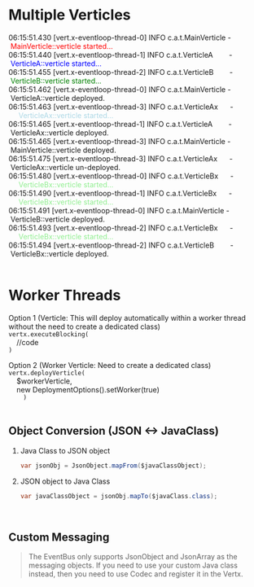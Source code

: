 # Multiple Verticles

06:15:51.430 [vert.x-eventloop-thread-0] INFO  c.a.t.MainVerticle&nbsp;-&nbsp;<span style="color:red">MainVerticle::verticle started...</span><br/>
06:15:51.440 [vert.x-eventloop-thread-1] INFO  c.a.t.VerticleA&nbsp;&nbsp;&nbsp;&nbsp;&nbsp;&nbsp;&nbsp;&nbsp;-&nbsp;<span style="color:blue">VerticleA::verticle started...</span><br/>
06:15:51.455 [vert.x-eventloop-thread-2] INFO  c.a.t.VerticleB&nbsp;&nbsp;&nbsp;&nbsp;&nbsp;&nbsp;&nbsp;&nbsp;-&nbsp;<span style="color:green">VerticleB::verticle started...</span><br/>
06:15:51.462 [vert.x-eventloop-thread-0] INFO  c.a.t.MainVerticle&nbsp;-&nbsp;VerticleA::verticle deployed.<br/>
06:15:51.463 [vert.x-eventloop-thread-3] INFO  c.a.t.VerticleAx&nbsp;&nbsp;&nbsp;&nbsp;&nbsp;&nbsp;-&nbsp;&nbsp;&nbsp;&nbsp;&nbsp;<span style="color:lightblue">VerticleAx::verticle started...</span><br/>
06:15:51.465 [vert.x-eventloop-thread-1] INFO  c.a.t.VerticleA&nbsp;&nbsp;&nbsp;&nbsp;&nbsp;&nbsp;&nbsp;&nbsp;-&nbsp;VerticleAx::verticle deployed.<br/>
06:15:51.465 [vert.x-eventloop-thread-3] INFO  c.a.t.MainVerticle&nbsp;-&nbsp;MainVerticle::verticle deployed.<br/>
06:15:51.475 [vert.x-eventloop-thread-3] INFO  c.a.t.VerticleAx&nbsp;&nbsp;&nbsp;&nbsp;&nbsp;&nbsp;-&nbsp;VerticleAx::verticle un-deployed.<br/>
06:15:51.480 [vert.x-eventloop-thread-0] INFO  c.a.t.VerticleBx&nbsp;&nbsp;&nbsp;&nbsp;&nbsp;&nbsp;-&nbsp;&nbsp;&nbsp;&nbsp;&nbsp;<span style="color:lightgreen">VerticleBx::verticle started...</span><br/>
06:15:51.490 [vert.x-eventloop-thread-1] INFO  c.a.t.VerticleBx&nbsp;&nbsp;&nbsp;&nbsp;&nbsp;&nbsp;-&nbsp;&nbsp;&nbsp;&nbsp;&nbsp;<span style="color:lightgreen">VerticleBx::verticle started...</span><br/>
06:15:51.491 [vert.x-eventloop-thread-0] INFO  c.a.t.MainVerticle&nbsp;-&nbsp;VerticleB::verticle deployed.<br/>
06:15:51.493 [vert.x-eventloop-thread-2] INFO  c.a.t.VerticleBx&nbsp;&nbsp;&nbsp;&nbsp;&nbsp;&nbsp;-&nbsp;&nbsp;&nbsp;&nbsp;&nbsp;<span style="color:lightgreen">VerticleBx::verticle started...</span><br/>
06:15:51.494 [vert.x-eventloop-thread-2] INFO  c.a.t.VerticleB&nbsp;&nbsp;&nbsp;&nbsp;&nbsp;&nbsp;&nbsp;&nbsp;-&nbsp;VerticleBx::verticle deployed.<br/>
<br/>  
  
# Worker Threads
Option 1 (Verticle: This will deploy automatically within a worker thread without the need to create a dedicated class)<br/>
    ```
    vertx.executeBlocking(
    ```
    <br/>&nbsp;&nbsp;&nbsp;&nbsp;//code<br/>
    ```
    )
    ```

Option 2 (Worker Verticle: Need to create a dedicated class)<br/>
    ```
    vertx.deployVerticle(
    ```
    <br/>&nbsp;&nbsp;&nbsp;&nbsp;$workerVerticle,
    <br/>&nbsp;&nbsp;&nbsp;&nbsp;new DeploymentOptions().setWorker(true)<br/>
    ```    
    )
    ```            
<br/>

## Object Conversion (JSON <-> JavaClass)
1. Java Class to JSON object<br/>
    ```java
    var jsonObj = JsonObject.mapFrom($javaClassObject);
    ``` 
2. JSON object to Java Class<br/>
    ```java
    var javaClassObject = jsonObj.mapTo($javaClass.class);
    ```
<br/>  


## Custom Messaging 
> The EventBus only supports JsonObject and JsonArray as the messaging objects. If you need to use your custom Java class instead, then you need to use Codec and register it in the Vertx.
<br/>


